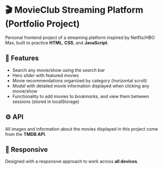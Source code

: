# 🎬 MovieClub Streaming Platform (Portfolio Project)

Personal frontend project of a streaming platform inspired by Netflix/HBO Max, built to practice **HTML**, **CSS**, and **JavaScript**.

## 🔮 Features

- Search any movie/show using the _search bar_
- Hero _slider_ with featured movies
- Movie recommendations organized by category (horizontal scroll)
- _Modal_ with detailed movie information displayed when clicking any movie/show
- Functionality to add movies to _bookmarks_, and view them between sessions (stored in localStorage)

## ⚙️ API

All images and information about the movies displayed in this project come from the **TMDB API**.

## 📱 Responsive

Designed with a responsive approach to work across **all devices**.
